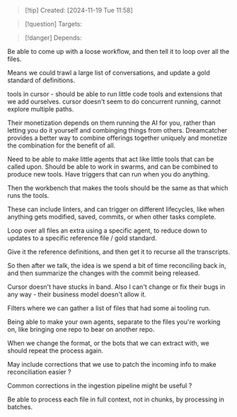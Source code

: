 
>[!tip] Created: [2024-11-19 Tue 11:58]

>[!question] Targets: 

>[!danger] Depends: 

Be able to come up with a loose workflow, and then tell it to loop over all the files.

Means we could trawl a large list of conversations, and update a gold standard of definitions.

tools in cursor - should be able to run little code tools and extensions that we add ourselves.
cursor doesn't seem to do concurrent running, cannot explore multiple paths.

Their monetization depends on them running the AI for you, rather than letting you do it yourself and combinging things from others.  Dreamcatcher provides a better way to combine offerings together uniquely and monetize the combination for the benefit of all.

Need to be able to make little agents that act like little tools that can be called upon.
Should be able to work in swarms, and can be combined to produce new tools.
Have triggers that can run when you do anything.

Then the workbench that makes the tools should be the same as that which runs the tools.

These can include linters, and can trigger on different lifecycles, like when anything gets modified, saved, commits, or when other tasks complete.

Loop over all files an extra using a specific agent, to reduce down to updates to a specific reference file / gold standard.

Give it the reference definitions, and then get it to recurse all the transcripts.

So then after we talk, the idea is we spend a bit of time reconciling back in, and then summarize the changes with the commit being released.

Cursor doesn't have stucks in band.  Also I can't change or fix their bugs in any way - their business model doesn't allow it.

Filters where we can gather a list of files that had some ai tooling run.

Being able to make your own agents, separate to the files you're working on, like bringing one repo to bear on another repo.

When we change the format, or the bots that we can extract with, we should repeat the process again.

May include corrections that we use to patch the incoming info to make reconciliation easier ?

Common corrections in the ingestion pipeline might be useful ?

Be able to process each file in full context, not in chunks, by processing in batches.